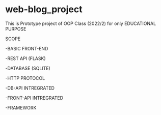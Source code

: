 # web-blog_project
This is Prototype project of OOP Class (2022/2) for only EDUCATIONAL PURPOSE

SCOPE

-BASIC FRONT-END

-REST API (FLASK)

-DATABASE (SQLITE)

-HTTP PROTOCOL

-DB-API INTREGRATED

-FRONT-API INTREGRATED

-FRAMEWORK
